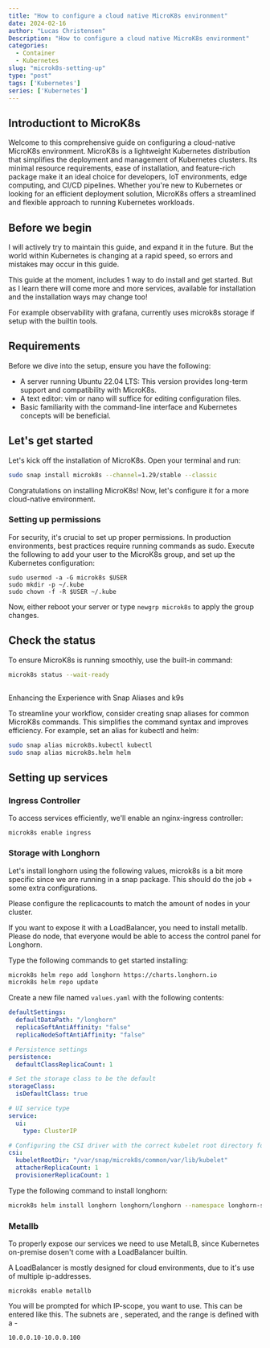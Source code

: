 ```yaml
---
title: "How to configure a cloud native MicroK8s environment"
date: 2024-02-16
author: "Lucas Christensen"
Description: "How to configure a cloud native MicroK8s environment"
categories:
  - Container
  - Kubernetes
slug: "microk8s-setting-up"
type: "post"
tags: ['Kubernetes']
series: ['Kubernetes']
---
```


## Introductiont to MicroK8s
Welcome to this comprehensive guide on configuring a cloud-native MicroK8s environment. MicroK8s is a lightweight Kubernetes distribution that simplifies the deployment and management of Kubernetes clusters. Its minimal resource requirements, ease of installation, and feature-rich package make it an ideal choice for developers, IoT environments, edge computing, and CI/CD pipelines. Whether you're new to Kubernetes or looking for an efficient deployment solution, MicroK8s offers a streamlined and flexible approach to running Kubernetes workloads.


## Before we begin
I will actively try to maintain this guide, and expand it in the future. But the world within Kubernetes is changing at a rapid speed, so errors and mistakes may occur in this guide. 

This guide at the moment, includes 1 way to do install and get started. But as I learn there will come more and more services, available for installation and the installation ways may change too!

For example observability with grafana, currently uses microk8s storage if setup with the builtin tools.

## Requirements
Before we dive into the setup, ensure you have the following:

- A server running Ubuntu 22.04 LTS: This version provides long-term support and compatibility with MicroK8s.
- A text editor: vim or nano will suffice for editing configuration files.
- Basic familiarity with the command-line interface and Kubernetes concepts will be beneficial.

## Let's get started

Let's kick off the installation of MicroK8s. Open your terminal and run:

``` bash
sudo snap install microk8s --channel=1.29/stable --classic
```

Congratulations on installing MicroK8s! Now, let's configure it for a more cloud-native environment.

### Setting up permissions
For security, it's crucial to set up proper permissions. In production environments, best practices require running commands as sudo. Execute the following to add your user to the MicroK8s group, and set up the Kubernetes configuration:

```
sudo usermod -a -G microk8s $USER
sudo mkdir -p ~/.kube
sudo chown -f -R $USER ~/.kube
```

Now, either reboot your server or type `newgrp microk8s` to apply the group changes.

## Check the status

To ensure MicroK8s is running smoothly, use the built-in command:

``` bash
microk8s status --wait-ready
```

## 
Enhancing the Experience with Snap Aliases and k9s

To streamline your workflow, consider creating snap aliases for common MicroK8s commands. This simplifies the command syntax and improves efficiency. For example, set an alias for kubectl and helm:


``` bash
sudo snap alias microk8s.kubectl kubectl
sudo snap alias microk8s.helm helm
```

## Setting up services

### Ingress Controller

To access services efficiently, we'll enable an nginx-ingress controller:
```
microk8s enable ingress
```

### Storage with Longhorn

Let's install longhorn using the following values, microk8s is a bit more specific since we are running in a snap package. This should do the job + some extra configurations.

Please configure the replicacounts to match the amount of nodes in your cluster.

If you want to expose it with a LoadBalancer, you need to install metallb.
Please do node, that everyone would be able to access the control panel for Longhorn.

Type the following commands to get started installing:

``` bash
microk8s helm repo add longhorn https://charts.longhorn.io
microk8s helm repo update
```

Create a new file named `values.yaml` with the following contents:

``` yaml
defaultSettings:
  defaultDataPath: "/longhorn"
  replicaSoftAntiAffinity: "false"
  replicaNodeSoftAntiAffinity: "false"

# Persistence settings
persistence:
  defaultClassReplicaCount: 1

# Set the storage class to be the default
storageClass:
  isDefaultClass: true

# UI service type
service:
  ui:
    type: ClusterIP

# Configuring the CSI driver with the correct kubelet root directory for MicroK8s
csi:
  kubeletRootDir: "/var/snap/microk8s/common/var/lib/kubelet"
  attacherReplicaCount: 1 
  provisionerReplicaCount: 1
```

Type the following command to install longhorn:

``` bash
microk8s helm install longhorn longhorn/longhorn --namespace longhorn-system --create-namespace -f values.yaml 
```

### Metallb
To properly expose our services we need to use MetalLB, since Kubernetes on-premise dosen't come with a LoadBalancer builtin.

A LoadBalancer is mostly designed for cloud environments, due to it's use of multiple ip-addresses.

```
microk8s enable metallb
```

You will be prompted for which IP-scope, you want to use. This can be entered like this. The subnets are , seperated, and the range is defined with a -
```
10.0.0.10-10.0.0.100
```